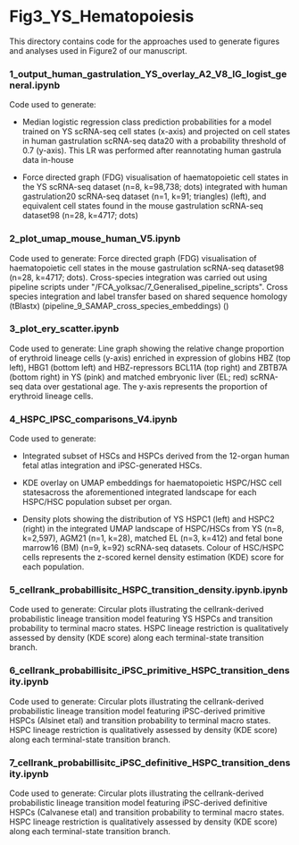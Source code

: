 # Fig3_YS_Hematopoiesis
This directory contains code for the approaches used to generate figures and analyses used in Figure2 of our manuscript. 

### 1_output_human_gastrulation_YS_overlay_A2_V8_IG_logist_general.ipynb
Code used to generate:
- Median logistic regression class prediction probabilities for a model trained on YS scRNA-seq cell states (x-axis) and projected on cell states in human gastrulation scRNA-seq data20 with a probability threshold of 0.7 (y-axis). This LR was performed after reannotating human gastrula data in-house

- Force directed graph (FDG) visualisation of haematopoietic cell states in the YS scRNA-seq dataset (n=8, k=98,738; dots) integrated with human gastrulation20 scRNA-seq dataset (n=1, k=91; triangles) (left), and equivalent cell states found in the mouse gastrulation scRNA-seq dataset98 (n=28, k=4717; dots)

### 2_plot_umap_mouse_human_V5.ipynb
Code used to generate: Force directed graph (FDG) visualisation of haematopoietic cell states in the mouse gastrulation scRNA-seq dataset98 (n=28, k=4717; dots). Cross-species integration was carried out using pipeline scripts under "/FCA_yolksac/7_Generalised_pipeline_scripts". Cross species integration and label transfer based on shared sequence homology (tBlastx) (pipeline_9_SAMAP_cross_species_embeddings) ()

### 3_plot_ery_scatter.ipynb
Code used to generate:  Line graph showing the relative change proportion of erythroid lineage cells (y-axis) enriched in expression of globins HBZ (top left), HBG1 (bottom left) and HBZ-repressors BCL11A (top right) and ZBTB7A (bottom right) in YS (pink) and matched embryonic liver (EL; red) scRNA-seq data over gestational age. The y-axis represents the proportion of erythroid lineage cells.

### 4_HSPC_IPSC_comparisons_V4.ipynb
Code used to generate:  
- Integrated subset of HSCs and HSPCs derived from the 12-organ human fetal atlas integration and iPSC-generated HSCs.

- KDE overlay on UMAP embeddings for haematopoietic HSPC/HSC cell statesacross the aforementioned integrated landscape for each HSPC/HSC population subset per organ.

- Density plots showing the distribution of YS HSPC1 (left) and HSPC2 (right) in the integrated UMAP landscape of HSPC/HSCs from YS (n=8, k=2,597), AGM21 (n=1, k=28), matched EL (n=3, k=412) and fetal bone marrow16 (BM) (n=9, k=92) scRNA-seq datasets. Colour of HSC/HSPC cells represents the z-scored kernel density estimation (KDE) score for each population.

### 5_cellrank_probabillisitc_HSPC_transition_density.ipynb.ipynb
Code used to generate: Circular plots illustrating the cellrank-derived probabilistic lineage transition model featuring YS HSPCs and transition probability to terminal macro states. HSPC lineage restriction is qualitatively assessed by density (KDE score) along each terminal-state transition branch. 

### 6_cellrank_probabillisitc_iPSC_primitive_HSPC_transition_density.ipynb
Code used to generate: Circular plots illustrating the cellrank-derived probabilistic lineage transition model featuring iPSC-derived primitive HSPCs (Alsinet etal) and transition probability to terminal macro states. HSPC lineage restriction is qualitatively assessed by density (KDE score) along each terminal-state transition branch. 

### 7_cellrank_probabillisitc_iPSC_definitive_HSPC_transition_density.ipynb
Code used to generate: Circular plots illustrating the cellrank-derived probabilistic lineage transition model featuring iPSC-derived definitive HSPCs (Calvanese etal) and transition probability to terminal macro states. HSPC lineage restriction is qualitatively assessed by density (KDE score) along each terminal-state transition branch. 

